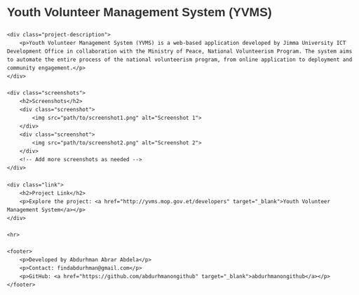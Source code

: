 <!DOCTYPE html>
<html lang="en">
<head>
    <meta charset="UTF-8">
    <meta name="viewport" content="width=device-width, initial-scale=1.0">
    <title>Youth Volunteer Management System (YVMS)</title>
    <style>
        body {
            font-family: Arial, sans-serif;
            line-height: 1.6;
            max-width: 800px;
            margin: 0 auto;
            padding: 20px;
        }
        h1, h2, h3 {
            color: #333;
        }
        .project-description {
            margin-bottom: 20px;
        }
        .screenshots {
            margin-top: 20px;
        }
        .screenshot {
            margin-bottom: 10px;
        }
        .screenshot img {
            max-width: 100%;
            height: auto;
            border: 1px solid #ddd;
            padding: 5px;
            box-shadow: 0 0 5px rgba(0,0,0,0.1);
        }
        .link {
            margin-top: 20px;
        }
    </style>
</head>
<body>
    <h1>Youth Volunteer Management System (YVMS)</h1>
    
    <div class="project-description">
        <p>Youth Volunteer Management System (YVMS) is a web-based application developed by Jimma University ICT Development Office in collaboration with the Ministry of Peace, National Volunteerism Program. The system aims to automate the entire process of the national volunteerism program, from online application to deployment and community engagement.</p>
    </div>
    
    <div class="screenshots">
        <h2>Screenshots</h2>
        <div class="screenshot">
            <img src="path/to/screenshot1.png" alt="Screenshot 1">
        </div>
        <div class="screenshot">
            <img src="path/to/screenshot2.png" alt="Screenshot 2">
        </div>
        <!-- Add more screenshots as needed -->
    </div>
    
    <div class="link">
        <h2>Project Link</h2>
        <p>Explore the project: <a href="http://yvms.mop.gov.et/developers" target="_blank">Youth Volunteer Management System</a></p>
    </div>
    
    <hr>
    
    <footer>
        <p>Developed by Abdurhman Abrar Abdela</p>
        <p>Contact: findabdurhman@gmail.com</p>
        <p>GitHub: <a href="https://github.com/abdurhmanongithub" target="_blank">abdurhmanongithub</a></p>
    </footer>
</body>
</html>
